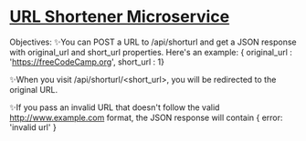 # [URL Shortener Microservice](https://www.freecodecamp.org/learn/apis-and-microservices/apis-and-microservices-projects/url-shortener-microservice)


Objectives:
✨You can POST a URL to /api/shorturl and get a JSON response with original_url and short_url properties. Here's an example: { original_url : 'https://freeCodeCamp.org', short_url : 1}

✨When you visit /api/shorturl/<short_url>, you will be redirected to the original URL.

✨If you pass an invalid URL that doesn't follow the valid http://www.example.com format, the JSON response will contain { error: 'invalid url' }
